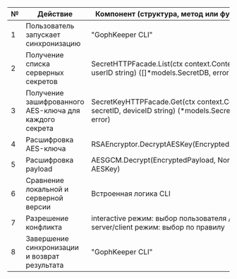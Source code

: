 | №  | Действие                                             | Компонент (структура, метод или функция)                               |
|----|-----------------------------------------------------|------------------------------------------------------------------------|
| 1  | Пользователь запускает синхронизацию               | "GophKeeper CLI"                                                        |
| 2  | Получение списка серверных секретов                | SecretHTTPFacade.List(ctx context.Context, userID string) ([]*models.SecretDB, error) |
| 3  | Получение зашифрованного AES-ключа для каждого секрета | SecretKeyHTTPFacade.Get(ctx context.Context, secretID, deviceID string) (*models.SecretKeyDB, error) |
| 4  | Расшифровка AES-ключа                               | RSAEncryptor.DecryptAESKey(EncryptedAESKey)                             |
| 5  | Расшифровка payload                                 | AESGCM.Decrypt(EncryptedPayload, Nonce, AESKey)                         |
| 6  | Сравнение локальной и серверной версии             | Встроенная логика CLI                                                   |
| 7  | Разрешение конфликта                                | interactive режим: выбор пользователя / server/client режим: выбор по правилу |
| 8  | Завершение синхронизации и возврат результата      | "GophKeeper CLI"                                                        |
